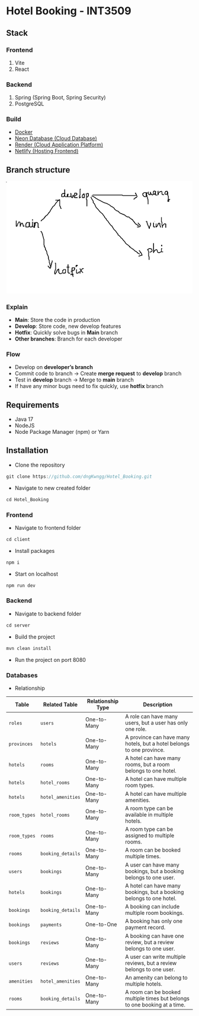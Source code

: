 # Hotel Booking - INT3509

## Stack

### Frontend

1. Vite
2. React

### Backend

1. Spring (Spring Boot, Spring Security)
2. PostgreSQL

### Build

- [Docker](https://www.docker.com/)
- [Neon Database (Cloud Database)](https://neon.tech/)
- [Render (Cloud Application Platform)](https://render.com/)
- [Netlify (Hosting Frontend)](https://www.netlify.com/)

## Branch structure

![image.png](image.png)

### Explain

- **Main**: Store the code in production
- **Develop**: Store code, new develop features
- **Hotfix**: Quickly solve bugs in **Main** branch
- **Other branches**: Branch for each developer

### Flow

- Develop on **developer’s branch**
- Commit code to branch → Create **merge request** to **develop** branch
- Test in **develop** branch → Merge to **main** branch
- If have any minor bugs need to fix quickly, use **hotfix** branch

## Requirements

- Java 17
- NodeJS
- Node Package Manager (npm) or Yarn

## Installation

- Clone the repository

```jsx
git clone https://github.com/dngKwngg/Hotel_Booking.git
```

- Navigate to new created folder

```jsx
cd Hotel_Booking
```

### Frontend

- Navigate to frontend folder

```jsx
cd client
```

- Install packages

```jsx
npm i
```

- Start on localhost

```jsx
npm run dev
```

### Backend

- Navigate to backend folder

```jsx
cd server
```

- Build the project

```jsx
mvn clean install
```

- Run the project on port 8080

### Databases

- Relationship

| **Table** | **Related Table** | **Relationship Type** | **Description**                                                           |
| --- | --- |-----------------------|---------------------------------------------------------------------------|
| `roles` | `users` | One-to-Many           | A role can have many users, but a user has only one role.                 |
| `provinces` | `hotels` | One-to-Many           | A province can have many hotels, but a hotel belongs to one province.     |
| `hotels` | `rooms` | One-to-Many           | A hotel can have many rooms, but a room belongs to one hotel.             |
| `hotels` | `hotel_rooms` | One-to-Many           | A hotel can have multiple room types.                                     |
| `hotels` | `hotel_amenities` | One-to-Many           | A hotel can have multiple amenities.                                      |
| `room_types` | `hotel_rooms` | One-to-Many           | A room type can be available in multiple hotels.                          |
| `room_types` | `rooms` | One-to-Many           | A room type can be assigned to multiple rooms.                            |
| `rooms` | `booking_details` | One-to-Many           | A room can be booked multiple times.                                      |
| `users` | `bookings` | One-to-Many           | A user can have many bookings, but a booking belongs to one user.         |
| `hotels` | `bookings` | One-to-Many           | A hotel can have many bookings, but a booking belongs to one hotel.       |
| `bookings` | `booking_details` | One-to-Many           | A booking can include multiple room bookings.                             |
| `bookings` | `payments` | One-to-One            | A booking has only one payment record.                                    |
| `bookings` | `reviews` | One-to-Many           | A booking can have one review, but a review belongs to one user.          |
| `users` | `reviews` | One-to-Many           | A user can write multiple reviews, but a review belongs to one user.      |
| `amenities` | `hotel_amenities` | One-to-Many           | An amenity can belong to multiple hotels.                                 |
| `rooms` | `booking_details` | One-to-Many           | A room can be booked multiple times but belongs to one booking at a time. |